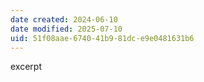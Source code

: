 ```yaml
---
date created: 2024-06-10
date modified: 2025-07-10
uid: 51f08aae-6740-41b9-81dc-e9e0481631b6
---
```


excerpt

<!-- more -->
